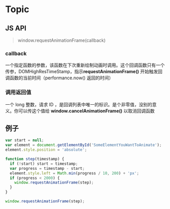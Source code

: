 # Topic

## JS API

> window.requestAnimationFrame(callback)

### callback

一个指定函数的参数，该函数在下次重新绘制动画时调用。这个回调函数只有一个传参，DOMHighResTimeStamp，指示**requestAnimationFrame()** 开始触发回调函数的当前时间（performance.now() 返回的时间）

### 调用返回值

一个 long 整数，请求 ID ，是回调列表中唯一的标识。是个非零值，没别的意义。你可以传这个值给 **window.cancelAnimationFrame()** 以取消回调函数

## 例子

```js
var start = null;
var element = document.getElementById('SomeElementYouWantToAnimate');
element.style.position = 'absolute';

function step(timestamp) {
  if (!start) start = timestamp;
  var progress = timestamp - start;
  element.style.left = Math.min(progress / 10, 200) + 'px';
  if (progress < 2000) {
    window.requestAnimationFrame(step);
  }
}

window.requestAnimationFrame(step);
```